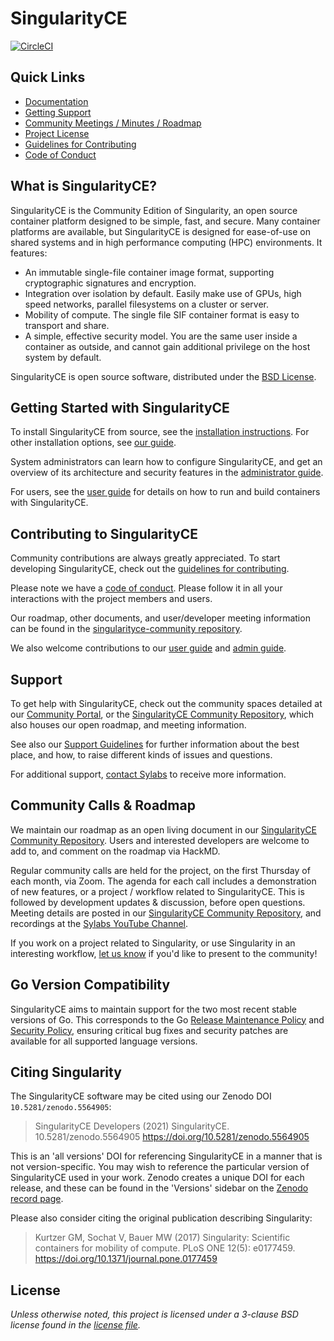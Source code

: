 # SingularityCE

[![CircleCI](https://circleci.com/gh/sylabs/singularity/tree/main.svg?style=svg)](https://circleci.com/gh/sylabs/singularity/tree/main)

## Quick Links

- [Documentation](https://www.sylabs.io/docs/)
- [Getting Support](#support)
- [Community Meetings / Minutes / Roadmap](https://github.com/sylabs/singularityce-community)
- [Project License](LICENSE.md)
- [Guidelines for Contributing](CONTRIBUTING.md)
- [Code of Conduct](CODE_OF_CONDUCT.md)

## What is SingularityCE?

SingularityCE is the Community Edition of Singularity, an open source container
platform designed to be simple, fast, and secure. Many container platforms are
available, but SingularityCE is designed for ease-of-use on shared systems and in
high performance computing (HPC) environments. It features:

- An immutable single-file container image format, supporting cryptographic
  signatures and encryption.
- Integration over isolation by default. Easily make use of GPUs, high speed
  networks, parallel filesystems on a cluster or server.
- Mobility of compute. The single file SIF container format is easy to transport
  and share.
- A simple, effective security model. You are the same user inside a container
  as outside, and cannot gain additional privilege on the host system by
  default.

SingularityCE is open source software, distributed under the [BSD License](LICENSE.md).

## Getting Started with SingularityCE

To install SingularityCE from source, see the
[installation instructions](INSTALL.md). For other installation options, see
[our guide](https://www.sylabs.io/guides/latest/admin-guide/).

System administrators can learn how to configure SingularityCE, and get an
overview of its architecture and security features in the
[administrator guide](https://www.sylabs.io/guides/latest/admin-guide/).

For users, see the [user guide](https://www.sylabs.io/guides/latest/user-guide/)
for details on how to run and build containers with SingularityCE.

## Contributing to SingularityCE

Community contributions are always greatly appreciated. To start developing
SingularityCE, check out the [guidelines for contributing](CONTRIBUTING.md).

Please note we have a [code of conduct](CODE_OF_CONDUCT.md). Please follow it in
all your interactions with the project members and users.

Our roadmap, other documents, and user/developer meeting information can be
found in the
[singularityce-community repository](https://github.com/sylabs/singularityce-community).

We also welcome contributions to our
[user guide](https://github.com/sylabs/singularity-userdocs) and
[admin guide](https://github.com/sylabs/singularity-admindocs).

## Support

To get help with SingularityCE, check out the community spaces detailed at our
[Community Portal](https://sylabs.io/singularity#community), or the
[SingularityCE Community
Repository](https://github.com/sylabs/singularityce-community), which also
houses our open roadmap, and meeting information.

See also our [Support Guidelines](SUPPORT.md) for further information about the
best place, and how, to raise different kinds of issues and questions.

For additional support, [contact Sylabs](https://sylabs.io/contact-us) to receive
more information.

## Community Calls & Roadmap

We maintain our roadmap as an open living document in our [SingularityCE
Community
Repository](https://github.com/sylabs/singularityce-community/blob/main/roadmap.md).
Users and interested developers are welcome to add to, and comment on the
roadmap via HackMD.

Regular community calls are held for the project, on the first Thursday of each
month, via Zoom. The agenda for each call includes a demonstration of new
features, or a project / workflow related to SingularityCE. This is followed by
development updates & discussion, before open questions. Meeting details are
posted in our [SingularityCE Community
Repository](https://github.com/sylabs/singularityce-community), and recordings
at the [Sylabs YouTube
Channel](https://www.youtube.com/channel/UCsxpqAJKGJBMEFHFr-5VL2w).

If you work on a project related to Singularity, or use Singularity in an
interesting workflow, [let us know](mailto:community@sylabs.io) if you'd like to
present to the community!

## Go Version Compatibility

SingularityCE aims to maintain support for the two most recent stable versions
of Go. This corresponds to the Go
[Release Maintenance Policy](https://github.com/golang/go/wiki/Go-Release-Cycle#release-maintenance)
and [Security Policy](https://golang.org/security), ensuring critical bug
fixes and security patches are available for all supported language versions.

## Citing Singularity

The SingularityCE software may be cited using our Zenodo DOI `10.5281/zenodo.5564905`:

> SingularityCE Developers (2021) SingularityCE. 10.5281/zenodo.5564905
> <https://doi.org/10.5281/zenodo.5564905>

This is an 'all versions' DOI for referencing SingularityCE in a manner that is
not version-specific. You may wish to reference the particular version of
SingularityCE used in your work. Zenodo creates a unique DOI for each release,
and these can be found in the 'Versions' sidebar on the [Zenodo record page](https://doi.org/10.5281/zenodo.5564905).

Please also consider citing the original publication describing Singularity:

> Kurtzer GM, Sochat V, Bauer MW (2017) Singularity: Scientific containers for
> mobility of compute. PLoS ONE 12(5): e0177459.
> <https://doi.org/10.1371/journal.pone.0177459>

## License

_Unless otherwise noted, this project is licensed under a 3-clause BSD license
found in the [license file](LICENSE.md)._
